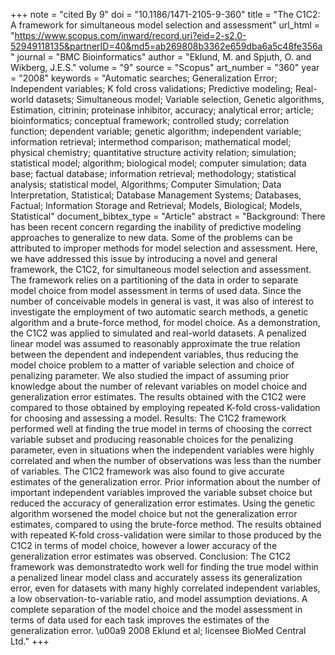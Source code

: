 +++
note = "cited By 9"
doi = "10.1186/1471-2105-9-360"
title = "The C1C2: A framework for simultaneous model selection and assessment"
url_html = "https://www.scopus.com/inward/record.uri?eid=2-s2.0-52949118135&partnerID=40&md5=ab269808b3362e659dba6a5c48fe356a"
journal = "BMC Bioinformatics"
author = "Eklund, M. and Spjuth, O. and Wikberg, J.E.S."
volume = "9"
source = "Scopus"
art_number = "360"
year = "2008"
keywords = "Automatic searches;  Generalization Error;  Independent variables;  K fold cross validations;  Predictive modeling;  Real-world datasets;  Simultaneous model;  Variable selection, Genetic algorithms, Estimation, citrinin;  proteinase inhibitor, accuracy;  analytical error;  article;  bioinformatics;  conceptual framework;  controlled study;  correlation function;  dependent variable;  genetic algorithm;  independent variable;  information retrieval;  intermethod comparison;  mathematical model;  physical chemistry;  quantitative structure activity relation;  simulation;  statistical model;  algorithm;  biological model;  computer simulation;  data base;  factual database;  information retrieval;  methodology;  statistical analysis;  statistical model, Algorithms;  Computer Simulation;  Data Interpretation, Statistical;  Database Management Systems;  Databases, Factual;  Information Storage and Retrieval;  Models, Biological;  Models, Statistical"
document_bibtex_type = "Article"
abstract = "Background: There has been recent concern regarding the inability of predictive modeling approaches to generalize to new data. Some of the problems can be attributed to improper methods for model selection and assessment. Here, we have addressed this issue by introducing a novel and general framework, the C1C2, for simultaneous model selection and assessment. The framework relies on a partitioning of the data in order to separate model choice from model assessment in terms of used data. Since the number of conceivable models in general is vast, it was also of interest to investigate the employment of two automatic search methods, a genetic algorithm and a brute-force method, for model choice. As a demonstration, the C1C2 was applied to simulated and real-world datasets. A penalized linear model was assumed to reasonably approximate the true relation between the dependent and independent variables, thus reducing the model choice problem to a matter of variable selection and choice of penalizing parameter. We also studied the impact of assuming prior knowledge about the number of relevant variables on model choice and generalization error estimates. The results obtained with the C1C2 were compared to those obtained by employing repeated K-fold cross-validation for choosing and assessing a model. Results: The C1C2 framework performed well at finding the true model in terms of choosing the correct variable subset and producing reasonable choices for the penalizing parameter, even in situations when the independent variables were highly correlated and when the number of observations was less than the number of variables. The C1C2 framework was also found to give accurate estimates of the generalization error. Prior information about the number of important independent variables improved the variable subset choice but reduced the accuracy of generalization error estimates. Using the genetic algorithm worsened the model choice but not the generalization error estimates, compared to using the brute-force method. The results obtained with repeated K-fold cross-validation were similar to those produced by the C1C2 in terms of model choice, however a lower accuracy of the generalization error estimates was observed. Conclusion: The C1C2 framework was demonstratedto work well for finding the true model within a penalized linear model class and accurately assess its generalization error, even for datasets with many highly correlated independent variables, a low observation-to-variable ratio, and model assumption deviations. A complete separation of the model choice and the model assessment in terms of data used for each task improves the estimates of the generalization error. \u00a9 2008 Eklund et al; licensee BioMed Central Ltd."
+++

